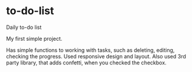 # to-do-list
Daily to-do list

My first simple project. 

Has simple functions to working with tasks, such as deleting, editing, checking the progress.
Used responsive design and layout.
Also used 3rd party library, that adds confetti, when you checked the checkbox.
